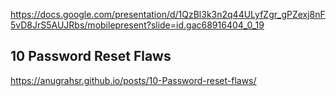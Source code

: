 https://docs.google.com/presentation/d/1QzBl3k3n2q44ULyfZgr_gPZexj8nF5vD8JrS5AUJRbs/mobilepresent?slide=id.gac68916404_0_19

## 10 Password Reset Flaws
https://anugrahsr.github.io/posts/10-Password-reset-flaws/


